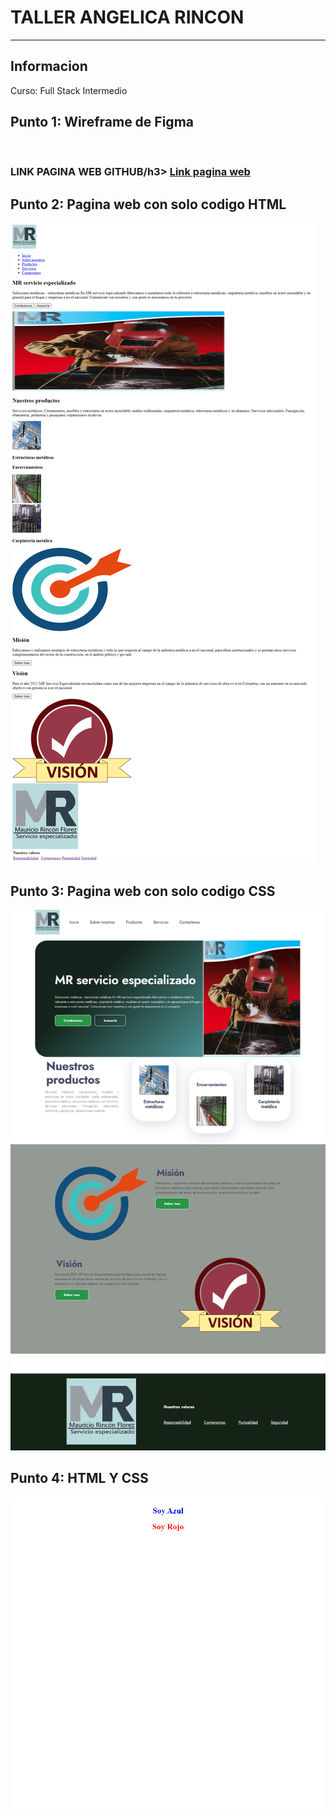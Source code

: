 <h1>TALLER ANGELICA RINCON</h1>
<hr>

<h2>Informacion</h2>
<p>Curso: Full Stack Intermedio</p>
<h2>Punto 1: Wireframe de Figma</h2>
<img src="./images/DISEÑO_FIGMA.png" alt=""html>

<h3>LINK PAGINA WEB GITHUB/h3>
<a href="" target="blank">Link pagina web</a>

<h2>Punto 2: Pagina web con solo codigo HTML</h2>
<img src="./images/sitioHTML.png" alt=""html>

<h2>Punto 3: Pagina web con solo codigo CSS</h2>
<img src="./images/SitioCSS.png" alt="CSS">

<h2>Punto 4: HTML Y CSS</h2>
<img src="./images/punto-4.png" alt="CSS">